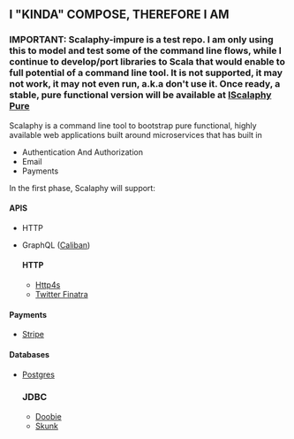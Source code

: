 ## I "KINDA" COMPOSE, THEREFORE I AM 

### IMPORTANT: Scalaphy-impure is a test repo. I am only using this to model and test some of the command line flows, while I continue to develop/port libraries to Scala that would enable to full potential of a command line tool. It is not supported, it may not work, it may not even run, a.k.a don't use it. Once ready, a stable, pure functional version will be available at [IScalaphy Pure](https://github.com/sinanspd/scalaphy)

Scalaphy is a command line tool to bootstrap pure functional, highly available web applications built around microservices that has built in

* Authentication And Authorization 
* Email 
* Payments

In the first phase, Scalaphy will support: 

#### APIS 

* HTTP 
* GraphQL ([Caliban](https://github.com/ghostdogpr/caliban))

    #### HTTP 

    * [Http4s](https://http4s.org)
    * [Twitter Finatra](https://github.com/twitter/finatra)

#### Payments 

* [Stripe](http://stripe.com/)

#### Databases 

* [Postgres](https://www.postgresql.org/)

    ### JDBC
    * [Doobie](https://github.com/tpolecat/doobie)
    * [Skunk](https://tpolecat.github.io/skunk/)


